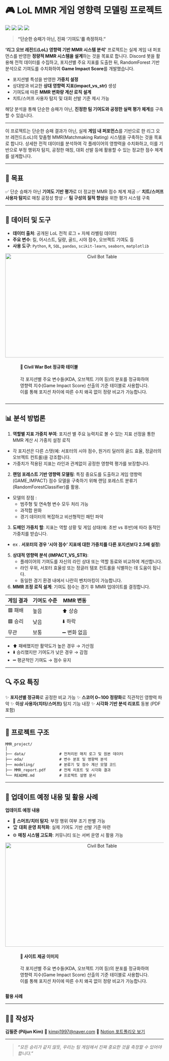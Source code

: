# 🎮 LoL MMR 게임 영향력 모델링 프로젝트

<p>
  <img src="https://img.shields.io/badge/Python-3776AB?style=for-the-badge&logo=python&logoColor=white"/>
  <img src="https://img.shields.io/badge/R-276DC3?style=for-the-badge&logo=R&logoColor=white"/>
  <img src="https://img.shields.io/badge/SQL-4479A1?style=for-the-badge&logo=MySQL&logoColor=white"/>
  <img src="https://img.shields.io/badge/LoL_API-5C2D91?style=for-the-badge&logo=riot-games&logoColor=white"/>
</p>


> **“단순한 승패가 아닌, 진짜 ‘기여도’를 측정하자.”**

**‘리그 오브 레전드(LoL) 영향력 기반 MMR 시스템 분석’** 프로젝트는 실제 게임 내 퍼포먼스를 반영한 **정량적 MMR 시스템을 설계**하는 것을 목표로 합니다.
Discord 봇을 활용해 전적 데이터를 수집하고, 포지션별 주요 지표를 도출한 뒤, RandomForest 기반 분석으로 기여도를 수치화하여 **Game Impact Score**를 개발했습니다.

* 포지션별 특성을 반영한 **가중치 설정**
* 상대방과 비교한 **상대 영향력 지표(impact\_vs\_str)** 생성
* 기여도에 따른 **MMR 변화량 계산 로직 설계**
* 치트/스머프 사용자 탐지 및 대회 선발 기준 제시 가능

해당 분석을 통해 단순한 승패가 아닌, **진정한 팀 기여도와 공정한 실력 평가 체계**를 구축할 수 있습니다.

---

이 프로젝트는 단순한 승패 결과가 아닌, 실제 **게임 내 퍼포먼스**를 기반으로 한 리그 오브 레전드(LoL)의 맞춤형 MMR(Matchmaking Rating) 시스템을 구축하는 것을 목표로 합니다. 상세한 전적 데이터를 분석하여 각 플레이어의 영향력을 수치화하고, 이를 기반으로 부정 행위자 탐지, 공정한 매칭, 대회 선발 등에 활용할 수 있는 정교한 점수 체계를 설계합니다.

---
## 🎯 목표

✅ 단순 승패가 아닌 **기여도 기반 평가**로 더 정교한 MMR 점수 체계 제공
✅ **치트/스머프 사용자 탐지**로 매칭 공정성 향상
✅ **팀 구성의 질적 향상**을 위한 평가 시스템 구축

---

## 📂 데이터 및 도구

* **데이터 출처**: 공개된 LoL 전적 로그 + 자체 라벨링 데이터
* **주요 변수**: 킬, 어시스트, 딜량, 골드, 시야 점수, 오브젝트 기여도 등
* **사용 도구**:
  `Python`, `R`, `SQL`, `pandas`, `scikit-learn`, `seaborn`, `matplotlib`
<div align="Center">
  <img width="600" height="330" alt="Civil Bot Table" src="https://github.com/user-attachments/assets/324d5d1c-648d-435e-a37c-4709414d94f6" style="margin-right: 20px; display: inline-block; vertical-align: middle;" />
  <div style="display: inline-block; text-align: left; max-width: 500px; vertical-align: middle;">
    <h4>🧮 Civil War Bot 정규화 테이블</h4>
    <p>각 포지션별 주요 변수들(KDA, 오브젝트 기여 등)의 분포를 정규화하여<br>
    영향력 지수(Game Impact Score) 산출의 기준 테이블로 사용합니다.<br>
    이를 통해 포지션 차이에 따른 수치 왜곡 없이 정량 비교가 가능합니다.</p>
  </div>
</div>

---

## 📊 분석 방법론

1. **역할별 지표 가중치 부여**: 포지션 별 주요 능력치로 볼 수 있는 지표 선정을 통한 MMR 계산 시 가중치 설정 로직
  - 각 포지션은 다른 스탯(예: 서포터의 시야 점수, 원거리 딜러의 골드 효율, 정글러의 오브젝트 컨트롤)을 강조합니다.
  - 가중치가 적용된 지표는 라인과 관계없이 공정한 영향력 평가를 보장합니다.
2. **랜덤 포레스트 기반 영향력 모델링**: 특징 중요도를 도출하고 게임 영향력(GAME_IMPACT) 점수 모델을 구축하기 위해 랜덤 포레스트 분류기(RandomForestClassifier)를 활용.
  - 모델의 장점 :
    - 범주형 및 연속형 변수 모두 처리 가능
    - 과적합 완화
    - 경기 데이터의 복잡하고 비선형적인 패턴 파악
    
3. **도메인 가중치 할**: 지표는 역할 상황 및 게임 상태(예: 초반 vs 후반)에 따라 동적인 가중치를 받습니다.
  - ex . **서포터의 경우 ‘시야 점수’ 지표에 대한 가중치를 다른 포지션보다 2.5배 설정**)
5. **상대적 영향력 분석 (IMPACT_VS_STR)**:
    - 플레이어의 기여도를 자신의 라인 상대 또는 역할 동료와 비교하여 계산합니다.
    - 라인 우위, 서포터 효율성 또는 정글러 템포 컨트롤을 식별하는 데 도움이 됩니다.
    - 동일한 경기 환경 내에서 나란히 벤치마킹이 가능합니다.
6. **MMR 조정 로직 설계**: 기여도 점수는 경기 후 MMR 업데이트를 결정합니다.


| 게임 결과 | 기여도 수준 | MMR 변동 |
|---|---|---|
| 🟥 패배 | 높음 | ⬆️ 상승 |
| 🟩 승리 | 낮음 | ⬇️ 하락 |
| 무관 | 보통 | ➖ 변화 없음 |

* ⬆️ 패배했지만 활약도가 높은 경우 → 가산점
* ⬇️ 승리했지만 기여도가 낮은 경우 → 감점
* ➖ 평균적인 기여도 → 점수 유지

---

## 🔍 주요 특징

✨ **포지션별 정규화**로 공정한 비교 가능
✨ **스코어 0\~100 정량화**로 직관적인 영향력 파악
✨ **이상 사용자(치터/스머프)** 탐지 기능 내장
✨ **시각화 기반 분석 리포트** 동봉 (PDF 포함)

---

## 📁 프로젝트 구조

```
MMR_project/
│
├── data/               # 전처리된 매치 로그 및 원본 데이터
├── eda/                # 변수 분포 및 영향력 분석
├── modeling/           # 분류기 및 점수 계산 모델 코드
├── MMR_report.pdf      # 전체 리포트 및 시각화 결과
└── README.md           # 프로젝트 설명 문서
```

---

## 📌 업데이트 예정 내용 및 활용 사례

**업데이트 예정 내용**

* 🎯 **스머프/치터 탐지**: 부정 행위 여부 조기 판별 가능
* 🏆 **대회 운영 최적화**: 실제 기여도 기반 선발 기준 마련
* ⚙️ **매칭 시스템 고도화**: 커뮤니티 또는 서버 운영 시 활용 가능
 <div align="Center">
  <img width="600" height="330" alt="Civil Bot Table" src="https://github.com/user-attachments/assets/324d5d1c-648d-435e-a37c-4709414d94f6" style="margin-right: 20px; display: inline-block; vertical-align: middle;" />
  <div style="display: inline-block; text-align: left; max-width: 500px; vertical-align: middle;">
    <h4>🧮 사이트 제공 이미지</h4>
    <p>각 포지션별 주요 변수들(KDA, 오브젝트 기여 등)의 분포를 정규화하여<br>
    영향력 지수(Game Impact Score) 산출의 기준 테이블로 사용합니다.<br>
    이를 통해 포지션 차이에 따른 수치 왜곡 없이 정량 비교가 가능합니다.</p>
  </div>
</div>

**활용 사례**

---

## 🧑‍💻 작성자

**김필준 (Piljun Kim)**
📧 [kimpj1997@naver.com](mailto:kimpj1997@naver.com)
🔗 [Notion 포트폴리오 보기](https://www.notion.so/LOL-league-of-legend-238481d8bb10808e82d7d8a3ed85b6da)

---

> *“모든 승리가 같지 않듯, 우리는 팀 게임에서 진짜 중요한 것을 측정할 수 있어야 합니다.”*
